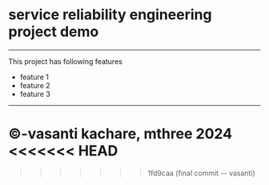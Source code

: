 # service reliability engineering project demo
---
This project has following features
- feature 1
- feature 2
- feature 3

---
&copy;-vasanti kachare, mthree 2024
<<<<<<< HEAD
=======

>>>>>>> 1fd9caa (final commit -- vasanti)

